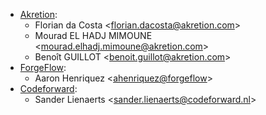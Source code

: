 - [Akretion](https://www.akretion.com):
  - Florian da Costa \<<florian.dacosta@akretion.com>\>
  - Mourad EL HADJ MIMOUNE \<<mourad.elhadj.mimoune@akretion.com>\>
  - Benoît GUILLOT \<<benoit.guillot@akretion.com>\>
- [ForgeFlow](https://www.forgeflow.com):
  - Aaron Henriquez \<<ahenriquez@forgeflow>\>
- [Codeforward](https://www.codeforward.nl):
  - Sander Lienaerts \<<sander.lienaerts@codeforward.nl>\>
